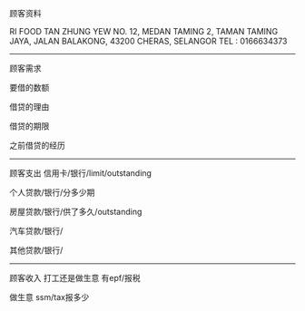 顾客资料

RI FOOD TAN ZHUNG YEW NO. 12, MEDAN TAMING 2, TAMAN TAMING JAYA, JALAN BALAKONG, 43200 CHERAS, SELANGOR TEL : 0166634373

-----------------
顾客需求


要借的数额

借贷的理由

借贷的期限

之前借贷的经历


--------------
顾客支出
信用卡/银行/limit/outstanding


个人贷款/银行/分多少期

房屋贷款/银行/供了多久/outstanding

汽车贷款/银行/


其他贷款/银行/

-----------
顾客收入
打工还是做生意
有epf/报税

做生意 ssm/tax报多少


